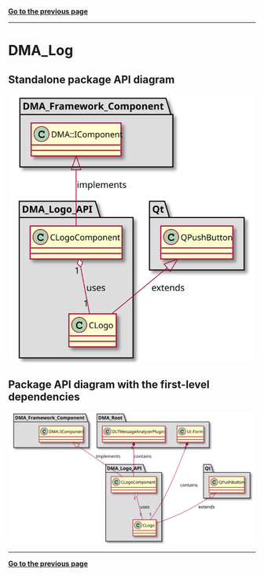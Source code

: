 [**Go to the previous page**](../../../../../md/dev_docs/dev_docs.md)

----

# DMA_Log

## Standalone package API diagram

![Class diagram with dependencies](../../../../../md/dev_docs/puml/DMA_Logo_API_standalone.svg)

## Package API diagram with the first-level dependencies

![Class diagram with dependencies](../../../../../md/dev_docs/puml/DMA_Logo_API.svg)

----

[**Go to the previous page**](../../../../../md/dev_docs/dev_docs.md)